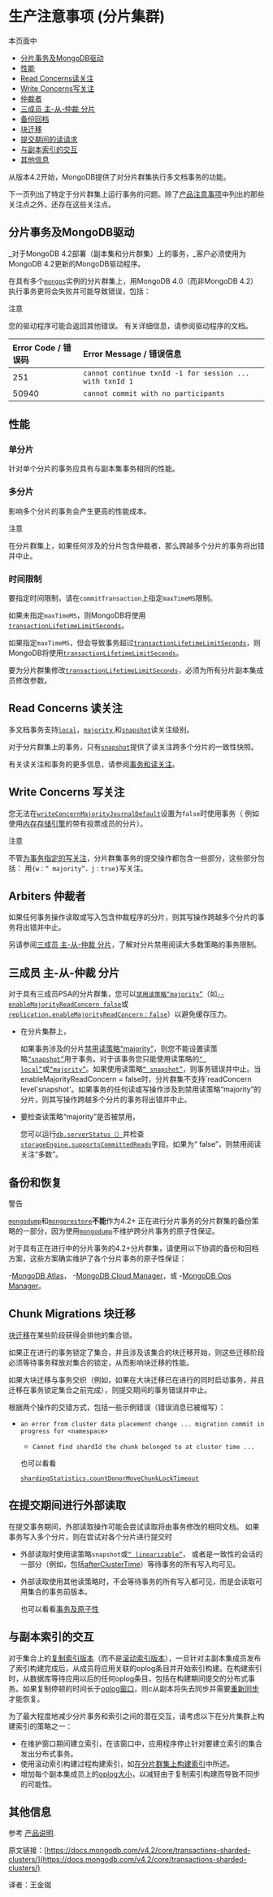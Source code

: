 # 生产注意事项 \(分片集群\)

本页面中

* [分片事务及MongoDB驱动](https://docs.mongodb.com/v4.2/core/transactions-sharded-clusters/#sharded-transactions-and-mongodb-drivers)
* [性能](https://docs.mongodb.com/v4.2/core/transactions-sharded-clusters/#performance)
* [Read Concerns读关注](https://docs.mongodb.com/v4.2/core/transactions-sharded-clusters/#read-concerns)
* [Write Concerns写关注](https://docs.mongodb.com/v4.2/core/transactions-sharded-clusters/#write-concerns)
* [仲裁者](https://docs.mongodb.com/v4.2/core/transactions-sharded-clusters/#arbiters)
* [三成员 主-从-仲裁 分片](https://docs.mongodb.com/v4.2/core/transactions-sharded-clusters/#three-member-primary-secondary-arbiter-shards)
* [备份回档](https://docs.mongodb.com/v4.2/core/transactions-sharded-clusters/#backups-and-restores)
* [块迁移](https://docs.mongodb.com/v4.2/core/transactions-sharded-clusters/#chunk-migrations)
* [提交期间的读请求](https://docs.mongodb.com/v4.2/core/transactions-sharded-clusters/#outside-reads-during-commit)
* [与副本索引的交互](https://docs.mongodb.com/v4.2/core/transactions-sharded-clusters/#interaction-with-replicated-index-builds)
* [其他信息](https://docs.mongodb.com/v4.2/core/transactions-sharded-clusters/#additional-information)

从版本4.2开始，MongoDB提供了对分片群集执行多文档事务的功能。

下一页列出了特定于分片群集上运行事务的问题。除了[产品注意事项](https://docs.mongodb.com/v4.2/core/transactions-production-consideration/)中列出的那些关注点之外，还存在这些关注点。

## 分片事务及MongoDB驱动

_对于MongoDB 4.2部署（副本集和分片群集）上的事务，_客户必须使用为MongoDB 4.2更新的MongoDB驱动程序。

在具有多个[`mongos`](https://docs.mongodb.com/v4.2/reference/program/mongos/#bin.mongos)实例的分片群集上，用MongoDB 4.0（而非MongoDB 4.2）执行事务更将会失败并可能导致错误，包括：

注意

您的驱动程序可能会返回其他错误。 有关详细信息，请参阅驱动程序的文档。

| Error Code / 错误码 | Error Message / 错误信息 |
| :--- | :--- |
| 251 | `cannot continue txnId -1 for session ... with txnId 1` |
| 50940 | `cannot commit with no participants` |

## 性能

### 单分片

针对单个分片的事务应具有与副本集事务相同的性能。

### 多分片

影响多个分片的事务会产生更高的性能成本。

注意

在分片群集上，如果任何涉及的分片包含仲裁者，那么跨越多个分片的事务将出错并中止。

### 时间限制

要指定时间限制，请在`commitTransaction`上指定`maxTimeMS`限制。

如果未指定`maxTimeMS`，则MongoDB将使用[`transactionLifetimeLimitSeconds`](https://docs.mongodb.com/v4.2/reference/parameters/#param.transactionLifetimeLimitSeconds)。

如果指定`maxTimeMS`，但会导致事务超过[`transactionLifetimeLimitSeconds`](https://docs.mongodb.com/v4.2/reference/parameters/#param.transactionLifetimeLimitSeconds)，则MongoDB将使用[`transactionLifetimeLimitSeconds`](https://docs.mongodb.com/v4.2/reference/parameters/#param.transactionLifetimeLimitSeconds)。

要为分片群集修改[`transactionLifetimeLimitSeconds`](https://docs.mongodb.com/v4.2/reference/parameters/#param.transactionLifetimeLimitSeconds)，必须为所有分片副本集成员修改参数。

## Read Concerns 读关注

多文档事务支持[`local`](https://docs.mongodb.com/v4.2/reference/read-concern-local/#readconcern.%22local%22)，[`majority` ](https://docs.mongodb.com/v4.2/reference/read-concern-majority/#readconcern.%22majority%22)和[`snapshot`](https://github.com/mongodb-china/MongoDB-CN-Manual/tree/f3c87c86310c4577eb87c7a4c56e61af1c0a9ec1/transactions/https：/docs.mongodb。%20com%20/%20v4.2%20/%20reference%20/%20read-concern-snapshot%20/＃readconcern。％22snapshot％22/README.md)读关注级别。

对于分片群集上的事务，只有[`snapshot`](https://docs.mongodb.com/v4.2/reference/read-concern-snapshot/#readconcern.%22snapshot%22)提供了读关注跨多个分片的一致性快照。

有关读关注和事务的更多信息，请参阅[事务和读关注](https://docs.mongodb.com/v4.2/core/transactions/#transactions-read-concern)。

## Write Concerns 写关注

您无法在[`writeConcernMajorityJournalDefault`](https://docs.mongodb.com/v4.2/reference/replica-configuration/#rsconf.writeConcernMajorityJournalDefault)设置为`false`时使用事务（ 例如使用[内存存储引擎](https://docs.mongodb.com/v4.2/core/inmemory/)的带有投票成员的分片）。

注意

不管[为事务指定的写关注](https://docs.mongodb.com/v4.2/core/transactions/#transactions-write-concern)，分片群集事务的提交操作都包含一些部分，这些部分包括： 用`{w：“ majority”，j：true}`写关注。

## Arbiters 仲裁者

如果任何事务操作读取或写入包含仲裁程序的分片，则其写操作跨越多个分片的事务将出错并中止。

另请参阅[三成员 主-从-仲裁 分片](https://docs.mongodb.com/v4.2/core/transactions-sharded-clusters/#transactions-sharded-clusters-psa)，了解对分片禁用阅读大多数策略的事务限制。

## 三成员 主-从-仲裁 分片

对于具有三成员PSA的分片群集，您可以[`禁用读策略“majority”`](https://docs.mongodb.com/v4.2/reference/read-concern-majority/#disable-read-关注多数)（如[`--enableMajorityReadConcern false`](https://docs.mongodb.com/v4.2/reference/program/mongod/#cmdoption-mongod-enablemajorityreadconcern)或[`replication.enableMajorityReadConcern：false`](https://docs.mongodb.com/v4.2/reference/configuration-options/#replication.enableMajorityReadConcern)）以避免缓存压力。

* 在分片集群上，

  如果事务涉及的分片[禁用读策略“majority”](https://docs.mongodb.com/v4.2/reference/read-concern-majority/#disable-read-concern-majority)，则您不能设置读策略[`“snapshot”`](https://docs.mongodb.com/v4.2/reference/read-concern-snapshot/#readconcern.%22snapshot%22)用于事务。对于该事务您只能使用读策略的[`“ local”`](https://docs.mongodb.com/v4.2/reference/read-concern-local/#readconcern.%22local%22)或[`“majority”`](https://docs.mongodb.com/v4.2/reference/read-concern-majority/#readconcern.%22majority%22)。如果使用读策略[`“ snapshot”`](https://docs.mongodb.com/v4.2/reference/read-concern-snapshot/#readconcern.%22snapshot%22)，则事务错误并中止。当enableMajorityReadConcern = false时，分片群集不支持\`readConcern level'snapshot'。如果事务的任何读或写操作涉及到禁用读策略“majority”的分片，则其写操作跨越多个分片的事务将出错并中止。

* 要检查读策略“majority”是否被禁用，

  您可以运行[`db.serverStatus（）`](https://docs.mongodb.com/v4.2/reference/method/db.serverStatus/#db.serverStatus)并检查[`storageEngine.supportsCommittedReads`](https://docs.mongodb.com/v4.2/reference/command/serverStatus/#serverstatus.storageEngine.supportsCommittedReads)字段。如果为“ false”，则禁用阅读关注“多数”。

## 备份和恢复

警告

[`mongodump`](https://docs.mongodb.com/v4.2/reference/program/mongodump/#bin.mongodump)和[`mongorestore`](https://docs.mongodb.com/v4.2/reference/program/mongorestore/#bin.mongorestore)**不能**作为4.2+ 正在进行分片事务的分片群集的备份策略的一部分，因为使用[`mongodump`](https://github.com/mongodb-china/MongoDB-CN-Manual/tree/f3c87c86310c4577eb87c7a4c56e61af1c0a9ec1/transactions/https：/%20docs.mongodb.com/v4.2/reference/program/mongodump/README.md#bin.mongodump)不维护跨分片事务的原子性保证。

对于具有正在进行中的分片事务的4.2+分片群集，请使用以下协调的备份和回档方案，这些方案确实维护了各个分片事务的原子性保证：

-[MongoDB Atlas](https://www.mongodb.com/cloud/atlas?tck=docs_server)， -[MongoDB Cloud Manager](https://www.mongodb.com/cloud/cloud-manager?tck=docs_server)，或 -[MongoDB Ops Manager](https://www.mongodb.com/products/ops-manager?tck=docs_server)。

## Chunk Migrations 块迁移

[块迁移](https://docs.mongodb.com/v4.2/core/sharding-balancer-administration/#chunk-migration-procedure)在某些阶段获得会排他的集合锁。

如果正在进行的事务锁定了集合，并且涉及该集合的块迁移开始，则这些迁移阶段必须等待事务释放对集合的锁定，从而影响块迁移的性能。

如果大块迁移与事务交织（例如，如果在大块迁移已在进行的同时启动事务，并且迁移在事务锁定集合之前完成），则提交期间的事务错误并中止。

根据两个操作的交错方式，包括一些示例错误（错误消息已被缩写）：

* `an error from cluster data placement change ... migration commit in progress for <namespace>`

  * `Cannot find shardId the chunk belonged to at cluster time ...`

  也可以看看

  [`shardingStatistics.countDonorMoveChunkLockTimeout`](https://docs.mongodb.com/v4.2/reference/command/serverStatus/#serverstatus.shardingStatistics.countDonorMoveChunkLockTimeout)

## 在提交期间进行外部读取

在提交事务期间，外部读取操作可能会尝试读取将由事务修改的相同文档。 如果事务写入多个分片，则在尝试对各个分片进行提交时

* 外部读取时使用读策略`snapshot`或[`“ linearizable”`](https://docs.mongodb.com/v4.2/reference/read-concern-linearizable/#readconcern.%22linearizable%22)， 或者是一致性的会话的一部分（例如，包括[afterClusterTime](https://docs.mongodb.com/v4.2/reference/read-concern/#afterclustertime)）等待事务的所有写入均可见。
* 外部读取使用其他读策略时，不会等待事务的所有写入都可见，而是会读取可用集合的事务前版本。

  也可以看看[事务及原子性](https://docs.mongodb.com/v4.2/core/transactions/#transactions-atomicity)

## 与副本索引的交互

对于集合上的[复制索引版本](https://docs.mongodb.com/v4.2/core/index-creation/#index-operations-replicated-build)（而不是[滚动索引版本](https://docs.mongodb.com/v4.2/tutorial/build-indexes-on-replica-sets/#index-build-on-replica-sets)），一旦针对主副本集成员发布了索引构建完成后，从成员将应用关联的oplog条目并开始索引构建。在构建索引时，从数据库等待应用以后的任何oplog条目，包括在构建期间提交的分布式事务。如果复制停顿的时间长于[oplog窗口](https://docs.mongodb.com/v4.2/core/replica-set-oplog/#replica-set-oplog-sizing)，则c从副本将失去同步并需要[重新同步](https://docs.mongodb.com/v4.2/core/replica-set-sync/#replica-set-initial-sync)才能恢复。

为了最大程度地减少分片事务和索引之间的潜在交互，请考虑以下在分片集群上构建索引的策略之一：

* 在维护窗口期间建立索引，在该窗口中，应用程序停止针对要建立索引的集合发出分布式事务。
* 使用滚动索引构建过程构建索引，如[在分片群集上构建索引](https://docs.mongodb.com/v4.2/tutorial/build-indexes-on-sharded-clusters/)中所述。
* 增加每个副本集成员上的[oplog大小](https://docs.mongodb.com/v4.2/tutorial/change-oplog-size/)，以减轻由于复制索引构建而导致不同步的可能性。

## 其他信息

参考 [产品说明](https://docs.mongodb.com/v4.2/core/transactions-production-consideration/).

原文链接：[https://docs.mongodb.com/v4.2/core/transactions-sharded-clusters/](https://docs.mongodb.com/v4.2/core/transactions-sharded-clusters/)

译者：王金铷

